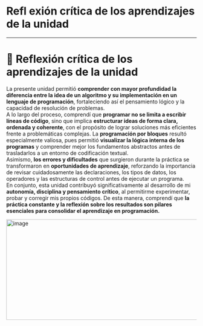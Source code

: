 # Refl exión crítica de los aprendizajes de la unidad
---
# 💭 Reflexión crítica de los aprendizajes de la unidad

La presente unidad permitió **comprender con mayor profundidad la diferencia entre la idea de un algoritmo y su implementación en un lenguaje de programación**, fortaleciendo así el pensamiento lógico y la capacidad de resolución de problemas.  
A lo largo del proceso, comprendí que **programar no se limita a escribir líneas de código**, sino que implica **estructurar ideas de forma clara, ordenada y coherente**, con el propósito de lograr soluciones más eficientes frente a problemáticas complejas. 
La **programación por bloques** resultó especialmente valiosa, pues permitió **visualizar la lógica interna de los programas** y comprender mejor los fundamentos abstractos antes de trasladarlos a un entorno de codificación textual.  
Asimismo, **los errores y dificultades** que surgieron durante la práctica se transformaron en **oportunidades de aprendizaje**, reforzando la importancia de revisar cuidadosamente las declaraciones, los tipos de datos, los operadores y las estructuras de control antes de ejecutar un programa.  
En conjunto, esta unidad contribuyó significativamente al desarrollo de mi **autonomía, disciplina y pensamiento crítico**, al permitirme experimentar, probar y corregir mis propios códigos. De esta manera, comprendí que **la práctica constante y la reflexión sobre los resultados son pilares esenciales para consolidar el aprendizaje en programación.**

<img width="509" height="266" alt="image" src="https://github.com/user-attachments/assets/1f2ac5e1-dd88-4817-8f37-defeb9dd2bf3" />


